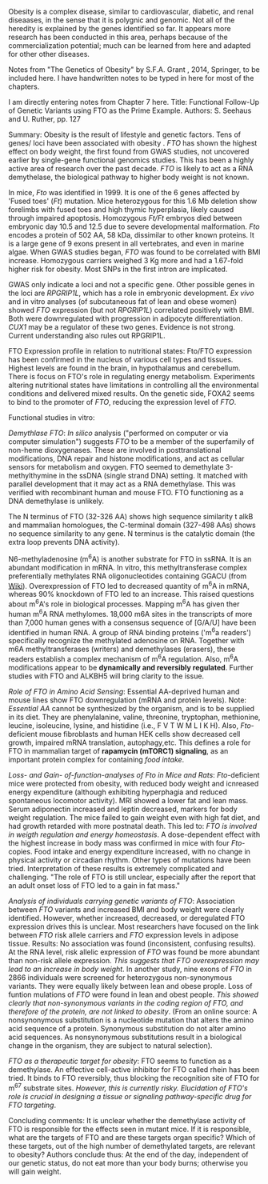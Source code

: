 Obesity is a complex disease, similar to cardiovascular, diabetic, and renal diseaases, in the sense that it is polygnic and genomic. Not all of the heredity is explained by the genes identified so far. It appears more research has been conducted in this area, perhaps because of the commercialization potential; much can be learned from here and adapted for other other diseases. 

Notes from "The Genetics of Obesity" by S.F.A. Grant , 2014, Springer, to be included here. I have handwritten notes to be typed in here for most of the chapters. 

I am directly entering notes from Chapter 7 here. Title: Functional Follow-Up of Genetic Variants using FTO as the Prime Example. Authors: S. Seehaus and U. Ruther, pp. 127

Summary: Obesity is the result of lifestyle and genetic factors. Tens of genes/ loci have been associated with obesity . *FTO* has shown the highest effect on body weight, the first found from GWAS studies, not uncovered earlier by single-gene functional genomics studies. This has been a highly active area of research over the past decade. *FTO*  is likely to act as a RNA demythelase, the biological pathway to higher body weight is not known. 

In mice, *Fto* was identified in 1999. It is one of the 6 genes affected by 'Fused toes' (*Ft*) mutation. Mice heterozygous for this 1.6 Mb deletion show forelimbs with fused toes and high thymic hyperplasia, likely caused through impaired apoptosis. Homozygous *Ft/Ft* embryos died between embryonic day 10.5 and 12.5 due to severe developmental malformation. *Fto* encodes a protein of 502 AA, 58 kDa, dissimilar to other known proteins. It is a large gene of 9 exons present in all vertebrates, and even in marine algae. When GWAS studies began, *FTO* was found to be correlated with BMI increase. Homozygous carriers weighed 3 Kg more and had a 1.67-fold higher risk for obesity. Most SNPs in the first intron are implicated. 

GWAS only indicate a loci and not a specific gene. Other possible genes in the loci are *RPGRIP1L*, which has a role in embryonic development. *Ex vivo* and in vitro analyses  (of subcutaneous fat of lean and obese women) showed *FTO* expression (but not *RPGRIP1L*) correlated positively with BMI. Both were downregulated with progression in adipocyte differentiation. *CUX1* may be a regulator of these two genes. Evidence is not strong. Current understanding also rules out RPGRIP1L.

FTO Expression profile in relation to nutritional states: Fto/FTO expression has been confirmed in the nucleus of various cell types and tissues. Highest levels are found in the brain, in hypothalamus and cerebellum. There is focus on FTO's role in regulating energy metabolism. Experiments altering nutritional states have limitations in controlling all the environmental conditions and  delivered mixed results. On the genetic side, FOXA2 seems to bind to the promoter of *FTO*, reducing the expression level of *FTO*. 

Functional studies in vitro: 

*Demythlase FTO*: *In silico* analysis ("performed on computer or via computer simulation") suggests *FTO* to be a member of the superfamily of non-heme dioxygenases. These are involved in posttranslational modifications, DNA repair and histone modifications, and act as cellular sensors for metabolism and oxygen. FTO seemed to demethylate 3-methylthymine in the ssDNA (single strand DNA) setting. It matched with parallel development that it may act as a RNA demethylase. This was verified with recombinant human and mouse FTO. FTO functioning as a DNA demethylase is unlikely.

The N terminus of FTO (32-326 AA) shows high sequence similarity t alkB and mammalian homologues, the C-terminal domain (327-498 AAs) shows no sequence similarity to any gene. N terminus is the catalytic domain (the extra loop prevents DNA activity). 

N6-methyladenosine (m<sup>6</sup>A) is another substrate for FTO in ssRNA. It is an abundant modification in mRNA.  In vitro, this methyltransferase complex preferentially methylates RNA oligonucleotides containing GGACU (from [Wiki](https://en.wikipedia.org/wiki/N6-Methyladenosine)). Overexpression of FTO led to decreased quantity of 
m<sup>6</sup>A in mRNA, whereas 90% knockdown of FTO led to an increase. This raised questions about m<sup>6</sup>A's role in biological processes. Mapping m<sup>6</sup>A has given ther human m<sup>6</sup>A RNA methylomes. 18,000 m6A sites in the transcripts of more than 7,000 human genes with a consensus sequence of [G/A/U] have been identified in human RNA. A group of RNA binding proteins ('m<sup>6</sup>a readers') specifically recognize the methylated adenosine on RNA.  Together with m6A methyltransferases (writers) and demethylases (erasers), these readers establish a complex mechanism of m<sup>6</sup>A regulation. Also, m<sup>6</sup>A modifications appear to be **dynamically and reversibly regulated**. Further studies with FTO and ALKBH5 will bring clarity to the issue. 

*Role of FTO in Amino Acid Sensing*: Essential AA-deprived human and mouse lines show FTO downregulation (mRNA and protein levels). Note:  *Essential AA* cannot be synthesized by the organism, and is to be supplied in its diet. They are phenylalanine, valine, threonine, tryptophan, methionine, leucine, isoleucine, lysine, and histidine (i.e., F V T W M L I K H). Also, *Fto*-deficient mouse fibroblasts and human HEK cells show decreased cell growth, impaired mRNA translation, autophagy,etc.  This defines a role for FTO in mammalian target of **rapamycin (mTORC1) signaling**, as an important protein complex for containing *food intake*. 

*Loss- and Gain- of-function-analyses of Fto in Mice and Rats*: *Fto*-deficient mice were protected from obesity, with reduced body weight and icnreased energy expenditure (although exhibiting hyperphagia and reduced spontaneous locomotor activity). MRI showed a lower fat and lean mass. Serum adiponectin increased and leptin decreased, markers for body weight regulation. The mice failed to gain weight even with high fat diet, and had growth retarded with more postnatal death. This led to: *FTO is involved in weigth regulation and energy homeostasis*. A dose-dependent effect with the highest increase in body mass was confirmed in mice with four *Fto*-copies. Food intake and energy expenditure increased, with no change in physical activity or circadian rhythm. Other types of mutations have been tried. Interpretation of these results is extremely complicated and challenging. "The role of FTO is still unclear, especially after the report that an adult onset loss of FTO led to a gain in fat mass." 

*Analysis of individuals carrying genetic variants of FTO*: Association between *FTO* variants and increased BMI and body weight were clearly identified. However, whether increased, decreased, or deregulated FTO expression drives this is unclear. Most researchers have focused on the link between *FTO* risk allele carriers and *FTO* expression levels in adipose tissue. Results: No association was found (inconsistent, confusing results). At the RNA level, risk allelic expression of *FTO* was found be more abundant than non-risk allele expression. *This suggests that FTO overexpression may lead to an increase in body weight*. In another study, nine exons of *FTO* in 2866 individuals were screened for heterozygous non-synonymous variants. They were equally likely between lean and obese prople. Loss of funtion mulations of *FTO* were found in lean and obest people. *This showed clearly that non-synonymous variants in the coding region of FTO, and therefore of the protein, are not linked to obesity*. (From an online source: A nonsynonymous substitution is a nucleotide mutation that alters the amino acid sequence of a protein. Synonymous substitution do not alter amino acid sequences. As nonsynonymous substitutions result in a biological change in the organism, they are subject to natural selection). 

*FTO as a therapeutic target for obesity*: FTO seems to function as a demethylase. An effective cell-active inhibitor for FTO called rhein has been tried. It binds to FTO reversibly, thus blocking the recognition site of FTO for m<sup>67</sup> substrate sites. *However, this is currently risky. Elucidation of FTO's role is crucial in designing a tissue or signaling pathway-specific drug for FTO targeting*.

Concluding comments: It is unclear whether the demethylase activity of FTO is responsible for the effects seen in mutant mice. If it is responsible, what are the targets of FTO and are these targets organ specific? Which of these targets, out of the high number of demethylated targets, are relevant to obesity? Authors conclude thus: At the end of the day, independent of our genetic status, do not eat more than your body burns; otherwise you will gain weight. 

